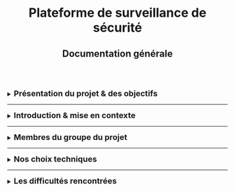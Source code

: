 <div align="center"><h1>Plateforme de surveillance de sécurité </h1></div>
<div align="center"><h2>Documentation générale</h2></div>
<br>
<br>
<br>

<details>
<summary><strong><font size="+1">Présentation du projet & des objectifs</font></strong></summary>

### _Présentation_
Qu'est-ce que la surveillance de la sécurité du réseau ?<br>
Cela consiste à inspecter le trafic réseau et l'infrastructure informatique à la recherche de signes de problèmes de sécurité. Ces signes peuvent fournir aux équipes informatiques des informations précieuses sur la posture de cybersécurité de l'organisation.<br>
  * **_Exemple_** :  
    Les équipes de sécurité peuvent remarquer des modifications inhabituelles apportées aux politiques de contrôle d'accès. Cela peut entraîner des flux de trafic inattendus entre les systèmes sur site et les applications Web non reconnues. Cela peut permettre d'alerter rapidement en cas de cyberattaque active, ce qui donne aux équipes de sécurité suffisamment de temps pour mener des efforts de correction et empêcher la perte de données.

### _Objectif principal_
Notre objectif principal est d'installer une plateforme de surveillance de sécurité réseau.<br>
A la volonté du client, cette plateforme sera basé sur le logiciel Security Onion.<br>

### _Objectif secondaire_
Notre objectif secondaire est de mettre en place des règles de détection intrusion sur le réseau du client.

### _Les livrables_
Ce projet est livré avec trois documentations :
<dl>
  <dt>README - Documentation Générale</dt>
  <dd>Ce document est une présentation générale de notre projet.</dd>
  <dt>INSTALL - Documentation pour les administrateurs</dt>
  <dd>Ce document est une présentation pour les administrateurs qui devront installés les machines serveurs & clientes.<br>
  Il est livré avec un FAQ.</dd>
  <dt>USER_GUIDE - Documentation pour les utilisateurs</dt>
  <dd>Ce document est une présentation pour les utilisateurs qui décrira comment utiliser le système.<br>
  Il est livré avec un FAQ</dd>
</dl>

</details>
<HR>

<details>
<summary><strong><font size="+1">Introduction & mise en contexte</font></strong></summary>

> Dans le monde actuel, il est nécessaire de pouvoir se prémunir des dangers et des intrusions de la manière la plus efficace possible.<br>
Ce projet nous a permit de voir la vulnérabilité d'un réseau et nous a appris à comment se protéger et détecter les intrusions.
 
</details>
<HR>

<details>
<summary><strong><font size="+1">Membres du groupe du projet</font></strong></summary>

#### Le groupe est composé de :
  * Sybill GRIBONVAL
  * Hamza MALKI

##### Scrum Master
Un Scrum Master ficilite l'application du sprint et de ses tâches.

##### Product Owner
Un Product Owner est le porteur de la vision du client et fait en sorte que sa vision soit respecté.

##### Semaine 1

Membre | Rôles | Tâches  
--- | --- | ---
Sybill | Scrum Master | Recherche sur les plateformes de surveillance de sécurité réseau. <br> Création des fichiers Markdown sur GitHub.
Hamza | Product Owner | Recherche sur le logiciel Security Onion. <br> Recherche sur le serveur Linux CentOS pour Security Onion.
  
##### Semaine 2

Membre | Rôles | Tâches  
--- | --- | ---
Sybill | Product Owner | 
Hamza | Scrum Master | 
</details>
<HR>








<details>
<summary><strong><font size="+1">Nos choix techniques</font></strong></summary>

### Machine cliente
Le client peut être soit sous Ubuntu soit sous Windows avec la configuration suivante :
  * Nom
  * Compte utilisateur
  * Mot de passe
  * Adresse IP Fixe
Pour plus de détail, allez au chapitre **Installation des postes clients** de la documentation pour les administrateurs.

### Machine serveur
Security Onion dispose de son propre système d'exploitation.<br>
Il sera de type Linux CentOS.

</details>
<HR>













<details>
<summary><strong><font size="+1">Les difficultés rencontrées</font></strong></summary>





<br>
     1- Utilisation du markdown pour structurer la documentation et l'implémenter.
<br>
     2- Difficulté à mettre en œuvre la présentation en raison de la complexité technique du projet. 

<HR>








<details>
<summary><strong><font size="+1">Les solutions trouvées</font></strong></summary>

<br> 
  -Rechercher davantage de documentation officielle afin d'approfondir la compréhension du sujet et d'améliorer la présentation.


<HR>







<details>
<summary><strong><font size="+1">Les améliorations possibles</font></strong></summary>

Ceci est du texte

</details>
<HR>
